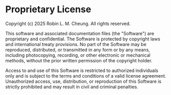 # Proprietary License

Copyright (c) 2025 Robin L. M. Cheung. All rights reserved.

This software and associated documentation files (the "Software") are proprietary and confidential. 
The Software is protected by copyright laws and international treaty provisions. 
No part of the Software may be reproduced, distributed, or transmitted in any form or by any means, 
including photocopying, recording, or other electronic or mechanical methods, without the prior 
written permission of the copyright holder.

Access to and use of this Software is restricted to authorized individuals only and is subject 
to the terms and conditions of a valid license agreement. Unauthorized access, use, distribution, 
or reproduction of this Software is strictly prohibited and may result in civil and criminal penalties.
